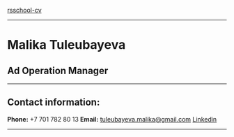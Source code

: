 [rsschool-cv](http://example.com/)
***
# Malika Tuleubayeva #
## Ad Operation Manager ##
***
## Contact information: ##

**Phone:** +7 701 782 80 13
**Email:** tuleubayeva.malika@gmail.com
[Linkedin](https://www.linkedin.com/in/malika-tuleubayeva-50b005190/)
***


